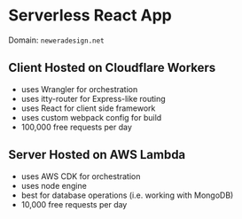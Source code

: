 # Serverless React App
Domain: `neweradesign.net`

## Client Hosted on Cloudflare Workers
- uses Wrangler for orchestration
- uses itty-router for Express-like routing
- uses React for client side framework
- uses custom webpack config for build
- 100,000 free requests per day

## Server Hosted on AWS Lambda
- uses AWS CDK for orchestration
- uses node engine
- best for database operations (i.e. working with MongoDB)
- 10,000 free requests per day
